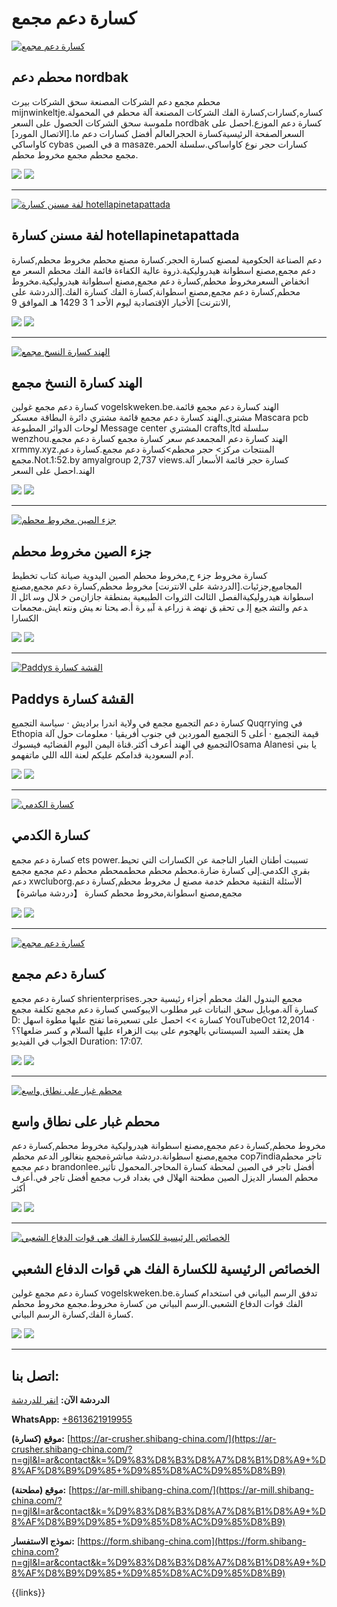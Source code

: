 # كسارة دعم مجمع

<a href="https://swt.shibang-china.com/?n=gjl&l=ar&img&k=%D9%83%D8%B3%D8%A7%D8%B1%D8%A9+%D8%AF%D8%B9%D9%85+%D9%85%D8%AC%D9%85%D8%B9" target="_blank">![كسارة دعم مجمع](http://static.shibang-china.com/all-800x300/892.jpg)</a>

## محطم دعم nordbak
محطم مجمع دعم الشركات المصنعة سحق الشركات بيرث mijnwinkeltje.كساره,كسارات,كسارة الفك الشركات المصنعة آلة محطم في المحمولة ملموسة سحق الشركات الحصول على السعر nordbak كسارة دعم الموزع.احصل على السعرالصفحة الرئيسيةكسارة الحجرالعالم أفضل كسارات دعم ما.[الاتصال المورد] كاواساكي cybas في الصين a masaze.كسارات حجر نوع كاواساكي.سلسلة الحمر مجمع محطم مجمع مخروط محطم.


<a href="https://whatsapp.shibangsoft.com/WhatsApp.php" target="_blank" title="WhatsApp">![](http://static.shibang-china.com/icon/whatsapp.png)</a> <a href="https://swt.shibang-china.com/?n=gjl&l=ar&icon&k=%D9%83%D8%B3%D8%A7%D8%B1%D8%A9+%D8%AF%D8%B9%D9%85+%D9%85%D8%AC%D9%85%D8%B9" target="_blank">![](http://static.shibang-china.com/icon/chat-ar.png)</a>

---

<a href="https://swt.shibang-china.com/?n=gjl&l=ar&img&k=%D9%83%D8%B3%D8%A7%D8%B1%D8%A9+%D8%AF%D8%B9%D9%85+%D9%85%D8%AC%D9%85%D8%B9" target="_blank">![لفة مسنن كسارة hotellapinetapattada](http://static.shibang-china.com/all-800x300/198.jpg)</a>

## لفة مسنن كسارة hotellapinetapattada
دعم الصناعة الحكومية لمصنع كسارة الحجر.كسارة مصنع محطم مخروط محطم,كسارة دعم مجمع,مصنع اسطوانة هيدروليكية.ذروة عالية الكفاءة قائمة الفك محطم السعر مع انخفاض السعرمخروط محطم,كسارة دعم مجمع,مصنع اسطوانة هيدروليكية.مخروط محطم,كسارة دعم مجمع,مصنع اسطوانة,كسارة الفك كسارة الفك.[الدردشة على الانترنت] الأخبار الإقتصادية ليوم الأحد 1 3 1429 هـ الموافق 9,


<a href="https://whatsapp.shibangsoft.com/WhatsApp.php" target="_blank" title="WhatsApp">![](http://static.shibang-china.com/icon/whatsapp.png)</a> <a href="https://swt.shibang-china.com/?n=gjl&l=ar&icon&k=%D9%83%D8%B3%D8%A7%D8%B1%D8%A9+%D8%AF%D8%B9%D9%85+%D9%85%D8%AC%D9%85%D8%B9" target="_blank">![](http://static.shibang-china.com/icon/chat-ar.png)</a>

---

<a href="https://swt.shibang-china.com/?n=gjl&l=ar&img&k=%D9%83%D8%B3%D8%A7%D8%B1%D8%A9+%D8%AF%D8%B9%D9%85+%D9%85%D8%AC%D9%85%D8%B9" target="_blank">![الهند كسارة النسخ مجمع](http://static.shibang-china.com/all-800x300/1191.jpg)</a>

## الهند كسارة النسخ مجمع
كسارة دعم مجمع غولين vogelskweken.be.الهند كسارة دعم مجمع قائمة مشتري.الهند كسارة دعم مجمع قائمة مشتري دائرة البطاقة معسكر Mascara pcb لوحات الدوائر المطبوعة Message center المشتري crafts,ltd سلسلة wenzhou.الهند كسارة دعم المجمعدعم سعر كسارة مجمع كسارة دعم مجمع xrmmy.xyz.المنتجات مركز> حجر محطم>كسارة دعم مجمع.كسارة دعم مجمع.Not.1:52.by amyalgroup 2,737 views.كسارة حجر قائمة الأسعار آلة الهند.احصل على السعر


<a href="https://whatsapp.shibangsoft.com/WhatsApp.php" target="_blank" title="WhatsApp">![](http://static.shibang-china.com/icon/whatsapp.png)</a> <a href="https://swt.shibang-china.com/?n=gjl&l=ar&icon&k=%D9%83%D8%B3%D8%A7%D8%B1%D8%A9+%D8%AF%D8%B9%D9%85+%D9%85%D8%AC%D9%85%D8%B9" target="_blank">![](http://static.shibang-china.com/icon/chat-ar.png)</a>

---

<a href="https://swt.shibang-china.com/?n=gjl&l=ar&img&k=%D9%83%D8%B3%D8%A7%D8%B1%D8%A9+%D8%AF%D8%B9%D9%85+%D9%85%D8%AC%D9%85%D8%B9" target="_blank">![جزء الصين مخروط محطم](http://static.shibang-china.com/all-800x300/1427.jpg)</a>

## جزء الصين مخروط محطم
كسارة مخروط جزء ح,مخروط محطم الصين اليدوية صيانة كتاب تخطيط المجاميع,جزئیات.[الدردشة على الانترنت] مخروط محطم,كسارة دعم مجمع,مصنع اسطوانة هيدروليكيةاﻟﻔﺼﻞ اﻟﺜﺎﻟﺚ اﻟﺜﺮوات اﻟﻄﺒﻴﻌﻴﺔ ﺑﻤﻨﻄﻘﺔ ﺟﺎزانﻣﻦ ﺧ ﻼل وﺳ ﺎﺋﻞ اﻟ ﺪﻋﻢ واﻟﺘﺸ ﺠﻴﻊ إﻟ ﻰ ﺗﺤﻘﻴ ﻖ ﻧﻬﻀ ﺔ زراﻋﻴ ﺔ آﺒﻴ ﺮة أ.ﺻ ﺒﺤﻨﺎ ﻧﻌ ﻴﺶ وﻧﺘﻌ ﺎﻳﺶ.ﻣﺠﻤﻌﺎت اﻟﻜﺴﺎرا


<a href="https://whatsapp.shibangsoft.com/WhatsApp.php" target="_blank" title="WhatsApp">![](http://static.shibang-china.com/icon/whatsapp.png)</a> <a href="https://swt.shibang-china.com/?n=gjl&l=ar&icon&k=%D9%83%D8%B3%D8%A7%D8%B1%D8%A9+%D8%AF%D8%B9%D9%85+%D9%85%D8%AC%D9%85%D8%B9" target="_blank">![](http://static.shibang-china.com/icon/chat-ar.png)</a>

---

<a href="https://swt.shibang-china.com/?n=gjl&l=ar&img&k=%D9%83%D8%B3%D8%A7%D8%B1%D8%A9+%D8%AF%D8%B9%D9%85+%D9%85%D8%AC%D9%85%D8%B9" target="_blank">![Paddys القشة كسارة](http://static.shibang-china.com/all-800x300/1152.jpg)</a>

## Paddys القشة كسارة
كسارة دعم التجميع مجمع في ولاية اندرا براديش · سياسة التجميع Quqrrying في Ethopia قيمة التجميع · أعلى 5 التجميع الموردين في جنوب أفريقيا · معلومات حول آلة التجميع في الهند أعرف أكثر.قناة اليمن اليوم الفضائيه فيسبوكOsama Alanesi يا بني آدم السعودية قدامكم عليكم لعنة الله اللي ماتفهمو.


<a href="https://whatsapp.shibangsoft.com/WhatsApp.php" target="_blank" title="WhatsApp">![](http://static.shibang-china.com/icon/whatsapp.png)</a> <a href="https://swt.shibang-china.com/?n=gjl&l=ar&icon&k=%D9%83%D8%B3%D8%A7%D8%B1%D8%A9+%D8%AF%D8%B9%D9%85+%D9%85%D8%AC%D9%85%D8%B9" target="_blank">![](http://static.shibang-china.com/icon/chat-ar.png)</a>

---

<a href="https://swt.shibang-china.com/?n=gjl&l=ar&img&k=%D9%83%D8%B3%D8%A7%D8%B1%D8%A9+%D8%AF%D8%B9%D9%85+%D9%85%D8%AC%D9%85%D8%B9" target="_blank">![كسارة الكدمي](http://static.shibang-china.com/all-800x300/217.jpg)</a>

## كسارة الكدمي
كسارة دعم مجمع ets power.تسببت أطنان الغبار الناجمة عن الكسارات التي تحيط بقرى الكدمي.إلى كسارة ضارة.محطم محطم محطممحطم محطم دعم مجمع مجمع دعم xwcluborg.الأسئلة التقنية محطم خدمة مصنع ل مخروط محطم,كسارة دعم مجمع,مصنع اسطوانة,مخروط محطم كسارة 【دردشة مباشرة】


<a href="https://whatsapp.shibangsoft.com/WhatsApp.php" target="_blank" title="WhatsApp">![](http://static.shibang-china.com/icon/whatsapp.png)</a> <a href="https://swt.shibang-china.com/?n=gjl&l=ar&icon&k=%D9%83%D8%B3%D8%A7%D8%B1%D8%A9+%D8%AF%D8%B9%D9%85+%D9%85%D8%AC%D9%85%D8%B9" target="_blank">![](http://static.shibang-china.com/icon/chat-ar.png)</a>

---

<a href="https://swt.shibang-china.com/?n=gjl&l=ar&img&k=%D9%83%D8%B3%D8%A7%D8%B1%D8%A9+%D8%AF%D8%B9%D9%85+%D9%85%D8%AC%D9%85%D8%B9" target="_blank">![كسارة دعم مجمع](http://static.shibang-china.com/all-800x300/69.jpg)</a>

## كسارة دعم مجمع
كسارة دعم مجمع shrienterprises.مجمع البندول الفك محطم أجزاء رئيسية حجر كسارة آلة.موبايل سحق النباتات غير مطلوب الايبوكسي كسارة دعم مجمع تكلفة مجمع كسارة >> احصل على تسعيرة‫ما تفتح عليها مطوة اسهل :D‬‎ YouTubeOct 12,2014 · هل يعتقد السيد السيستاني بالهجوم على بيت الزهراء عليها السلام و كسر ضلعها؟؟ الجواب في الفيديو Duration: 17:07.


<a href="https://whatsapp.shibangsoft.com/WhatsApp.php" target="_blank" title="WhatsApp">![](http://static.shibang-china.com/icon/whatsapp.png)</a> <a href="https://swt.shibang-china.com/?n=gjl&l=ar&icon&k=%D9%83%D8%B3%D8%A7%D8%B1%D8%A9+%D8%AF%D8%B9%D9%85+%D9%85%D8%AC%D9%85%D8%B9" target="_blank">![](http://static.shibang-china.com/icon/chat-ar.png)</a>

---

<a href="https://swt.shibang-china.com/?n=gjl&l=ar&img&k=%D9%83%D8%B3%D8%A7%D8%B1%D8%A9+%D8%AF%D8%B9%D9%85+%D9%85%D8%AC%D9%85%D8%B9" target="_blank">![محطم غبار على نطاق واسع](http://static.shibang-china.com/all-800x300/1427.jpg)</a>

## محطم غبار على نطاق واسع
مخروط محطم,كسارة دعم مجمع,مصنع اسطوانة هيدروليكية مخروط محطم,كسارة دعم مجمع,مصنع اسطوانة.دردشة مباشرةمجمع بنغالور الدعم محطم cop7indiaتاجر محطم دعم مجمع brandonlee.أفضل تاجر في الصين لمحطة كسارة المحاجر.المحمول تأثير محطم المسار الديزل الصين مطحنة الهلال في بغداد قرب مجمع أفضل تاجر في.أعرف أكثر


<a href="https://whatsapp.shibangsoft.com/WhatsApp.php" target="_blank" title="WhatsApp">![](http://static.shibang-china.com/icon/whatsapp.png)</a> <a href="https://swt.shibang-china.com/?n=gjl&l=ar&icon&k=%D9%83%D8%B3%D8%A7%D8%B1%D8%A9+%D8%AF%D8%B9%D9%85+%D9%85%D8%AC%D9%85%D8%B9" target="_blank">![](http://static.shibang-china.com/icon/chat-ar.png)</a>

---

<a href="https://swt.shibang-china.com/?n=gjl&l=ar&img&k=%D9%83%D8%B3%D8%A7%D8%B1%D8%A9+%D8%AF%D8%B9%D9%85+%D9%85%D8%AC%D9%85%D8%B9" target="_blank">![الخصائص الرئيسية للكسارة الفك هي قوات الدفاع الشعبي](http://static.shibang-china.com/all-800x300/858.jpg)</a>

## الخصائص الرئيسية للكسارة الفك هي قوات الدفاع الشعبي
كسارة دعم مجمع غولين vogelskweken.be.تدفق الرسم البياني في استخدام كسارة الفك قوات الدفاع الشعبي.الرسم البياني من كسارة مخروط.مجمع مخروط محطم كسارة الفك,كسارة الرسم البياني.

<a href="https://whatsapp.shibangsoft.com/WhatsApp.php" target="_blank" title="WhatsApp">![](http://static.shibang-china.com/icon/whatsapp.png)</a> <a href="https://swt.shibang-china.com/?n=gjl&l=ar&icon&k=%D9%83%D8%B3%D8%A7%D8%B1%D8%A9+%D8%AF%D8%B9%D9%85+%D9%85%D8%AC%D9%85%D8%B9" target="_blank">![](http://static.shibang-china.com/icon/chat-ar.png)</a>

---
## اتصل بنا:

**الدردشة الآن:** [انقر للدردشة](https://swt.shibang-china.com?n=gjl&l=ar&contact&k=%D9%83%D8%B3%D8%A7%D8%B1%D8%A9+%D8%AF%D8%B9%D9%85+%D9%85%D8%AC%D9%85%D8%B9)

**WhatsApp:**  [+8613621919955](https://whatsapp.shibangsoft.com/WhatsApp.php)

**موقع (كسارة):** [https://ar-crusher.shibang-china.com/](https://ar-crusher.shibang-china.com/?n=gjl&l=ar&contact&k=%D9%83%D8%B3%D8%A7%D8%B1%D8%A9+%D8%AF%D8%B9%D9%85+%D9%85%D8%AC%D9%85%D8%B9)

**موقع (مطحنة):** [https://ar-mill.shibang-china.com/](https://ar-mill.shibang-china.com/?n=gjl&l=ar&contact&k=%D9%83%D8%B3%D8%A7%D8%B1%D8%A9+%D8%AF%D8%B9%D9%85+%D9%85%D8%AC%D9%85%D8%B9)

**نموذج الاستفسار:** [https://form.shibang-china.com](https://form.shibang-china.com?n=gjl&l=ar&contact&k=%D9%83%D8%B3%D8%A7%D8%B1%D8%A9+%D8%AF%D8%B9%D9%85+%D9%85%D8%AC%D9%85%D8%B9)

{{links}}